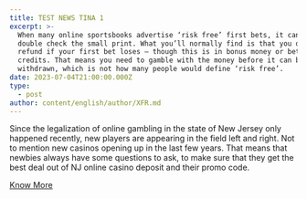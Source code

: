 ```yaml
---
title: TEST NEWS TINA 1
excerpt: >-
  When many online sportsbooks advertise ‘risk free’ first bets, it can pay to
  double check the small print. What you’ll normally find is that you do get a
  refund if your first bet loses – though this is in bonus money or betting
  credits. That means you need to gamble with the money before it can be
  withdrawn, which is not how many people would define ‘risk free’.
date: 2023-07-04T21:00:00.000Z
type:
  - post
author: content/english/author/XFR.md
---
```


Since the legalization of online gambling in the state of New Jersey only happened recently, new players are appearing in the field left and right. Not to mention new casinos opening up in the last few years. That means that newbies always have some questions to ask, to make sure that they get the best deal out of NJ online casino deposit and their promo code.

[Know More](https://slotsnj.netlify.app/about)
